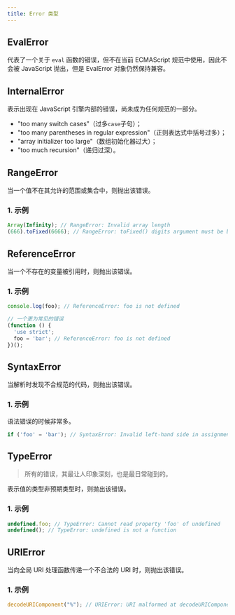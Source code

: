 ```yaml
---
title: Error 类型
---
```


## EvalError

代表了一个关于 `eval` 函数的错误，但不在当前 ECMAScript 规范中使用，因此不会被 JavaScript 抛出，但是 EvalError 对象仍然保持兼容。



## InternalError

表示出现在 JavaScript 引擎内部的错误，尚未成为任何规范的一部分。

+ "too many switch cases"（过多`case`子句）；
+ "too many parentheses in regular expression"（正则表达式中括号过多）；
+ "array initializer too large"（数组初始化器过大）；
+ "too much recursion"（递归过深）。



## RangeError

当一个值不在其允许的范围或集合中，则抛出该错误。

### 1. 示例

```js
Array(Infinity); // RangeError: Invalid array length
(666).toFixed(6666); // RangeError: toFixed() digits argument must be between 0 and 100
```



## ReferenceError

当一个不存在的变量被引用时，则抛出该错误。

### 1. 示例

```js
console.log(foo); // ReferenceError: foo is not defined

// 一个更为常见的错误
(function () {
  'use strict';
  foo = 'bar'; // ReferenceError: foo is not defined
})();
```



## SyntaxError

当解析时发现不合规范的代码，则抛出该错误。

### 1. 示例

语法错误的时候非常多。

```js
if ('foo' = 'bar'); // SyntaxError: Invalid left-hand side in assignment
```



## TypeError

> 所有的错误，其最让人印象深刻，也是最日常碰到的。

表示值的类型非预期类型时，则抛出该错误。

### 1. 示例

```js
undefined.foo; // TypeError: Cannot read property 'foo' of undefined
undefined(); // TypeError: undefined is not a function
```



## URIError

当向全局 URI 处理函数传递一个不合法的 URI 时，则抛出该错误。

### 1. 示例

```js
decodeURIComponent("%"); // URIError: URI malformed at decodeURIComponent
```

